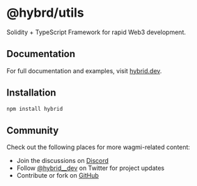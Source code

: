 # @hybrd/utils

Solidity + TypeScript Framework for rapid Web3 development.

## Documentation

For full documentation and examples, visit [hybrid.dev](https://hybrid.dev).

## Installation

```sh
npm install hybrid
```

## Community

Check out the following places for more wagmi-related content:

- Join the discussions on [Discord](https://discord.gg/AcJFXZ9Mfk)
- Follow [@hybrid\_\_dev](https://twitter.com/hybrid__dev) on Twitter for project updates
- Contribute or fork on [GitHub](https://github.com/hybridhq/hybrid)
